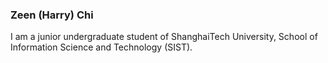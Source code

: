 ### Zeen (Harry) Chi

I am a junior undergraduate student of ShanghaiTech University, School of Information Science and Technology (SIST).
